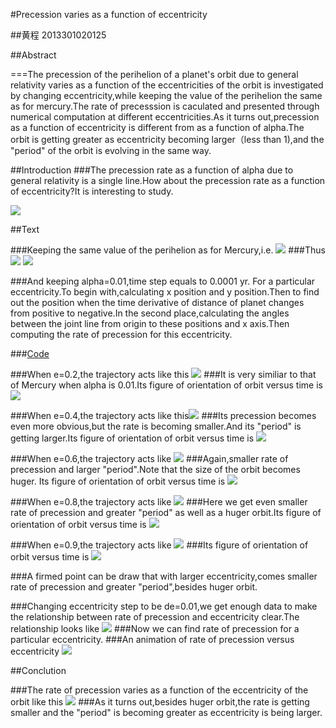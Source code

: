 #Precession varies as a function of eccentricity

##黄程   2013301020125

##Abstract

===The precession of the perihelion of a planet's orbit due to general relativity varies as a function of the eccentricities of the orbit is investigated by changing eccentricity,while keeping the value of the perihelion the same as for mercury.The rate of precesssion is caculated and presented through numerical computation at different eccentricities.As it turns out,precession as a function of eccentricity is different from as a function of alpha.The orbit is getting greater as eccentricity becoming larger（less than 1),and the "period" of the orbit is evolving in the same way.


##Introduction
###The precession rate as a function of alpha due to general relativity is a single line.How about the precession rate as a function of eccentricity?It is interesting to study.

![](https://raw.githubusercontent.com/chenghuang2016/computationalphysics_N2013301020125/master/%E7%AC%AC%E5%8D%81%E4%B8%80%E6%AC%A1%E4%BD%9C%E4%B8%9A/Precession.gif)

##Text

###Keeping the same value of the perihelion as for Mercury,i.e. 
![](https://raw.githubusercontent.com/chenghuang2016/computationalphysics_N2013301020125/master/%E7%AC%AC%E5%8D%81%E4%B8%80%E6%AC%A1%E4%BD%9C%E4%B8%9A/formula1.png)
###Thus 
![](https://raw.githubusercontent.com/chenghuang2016/computationalphysics_N2013301020125/master/%E7%AC%AC%E5%8D%81%E4%B8%80%E6%AC%A1%E4%BD%9C%E4%B8%9A/formula2.png)
![](https://raw.githubusercontent.com/chenghuang2016/computationalphysics_N2013301020125/master/%E7%AC%AC%E5%8D%81%E4%B8%80%E6%AC%A1%E4%BD%9C%E4%B8%9A/formula3.png)

###And keeping alpha=0.01,time step equals to 0.0001 yr. For a particular eccentricity.To begin with,calculating x position and y position.Then to find out the position when the time derivative of distance of planet changes from positive to negative.In the second place,calculating the angles between the joint line from origin to these positions and x axis.Then computing the rate of precession for this eccentricity.

###[Code](https://github.com/chenghuang2016/computationalphysics_N2013301020125/blob/master/%E7%AC%AC%E5%8D%81%E4%B8%80%E6%AC%A1%E4%BD%9C%E4%B8%9A/precession.py)

###When e=0.2,the trajectory acts like this
![](https://raw.githubusercontent.com/chenghuang2016/computationalphysics_N2013301020125/master/%E7%AC%AC%E5%8D%81%E4%B8%80%E6%AC%A1%E4%BD%9C%E4%B8%9A/e%3D0.2.png)
###It is very similiar to that of Mercury when alpha is 0.01.Its figure of orientation of orbit versus time is![](https://raw.githubusercontent.com/chenghuang2016/computationalphysics_N2013301020125/master/%E7%AC%AC%E5%8D%81%E4%B8%80%E6%AC%A1%E4%BD%9C%E4%B8%9A/orbit_e%3D0.2.png)

###When e=0.4,the trajectory acts like this![](https://raw.githubusercontent.com/chenghuang2016/computationalphysics_N2013301020125/master/%E7%AC%AC%E5%8D%81%E4%B8%80%E6%AC%A1%E4%BD%9C%E4%B8%9A/e%3D0.4.png)
###Its precession becomes even more obvious,but the rate is becoming smaller.And its "period" is getting larger.Its figure of orientation of orbit versus time is ![](https://raw.githubusercontent.com/chenghuang2016/computationalphysics_N2013301020125/master/%E7%AC%AC%E5%8D%81%E4%B8%80%E6%AC%A1%E4%BD%9C%E4%B8%9A/orbit_e%3D0.4.png)

###When e=0.6,the trajectory acts like
![](https://raw.githubusercontent.com/chenghuang2016/computationalphysics_N2013301020125/master/%E7%AC%AC%E5%8D%81%E4%B8%80%E6%AC%A1%E4%BD%9C%E4%B8%9A/e%3D0.6.png)
###Again,smaller rate of precession and larger "period".Note that the size of the orbit becomes huger. Its figure of orientation of orbit versus time is 
![](https://raw.githubusercontent.com/chenghuang2016/computationalphysics_N2013301020125/master/%E7%AC%AC%E5%8D%81%E4%B8%80%E6%AC%A1%E4%BD%9C%E4%B8%9A/orbit_e%3D0.6.png)

###When e=0.8,the trajectory acts like
![](https://raw.githubusercontent.com/chenghuang2016/computationalphysics_N2013301020125/master/%E7%AC%AC%E5%8D%81%E4%B8%80%E6%AC%A1%E4%BD%9C%E4%B8%9A/e%3D0.8.png)
###Here we get even smaller rate of precession and greater "period" as well as a huger orbit.Its figure of orientation of orbit versus time is 
![](https://raw.githubusercontent.com/chenghuang2016/computationalphysics_N2013301020125/master/%E7%AC%AC%E5%8D%81%E4%B8%80%E6%AC%A1%E4%BD%9C%E4%B8%9A/orbit_e%3D0.8.png)

###When e=0.9,the trajectory acts like
![](https://raw.githubusercontent.com/chenghuang2016/computationalphysics_N2013301020125/master/%E7%AC%AC%E5%8D%81%E4%B8%80%E6%AC%A1%E4%BD%9C%E4%B8%9A/e%3D0.9.png)
###Its figure of orientation of orbit versus time is 
![](https://raw.githubusercontent.com/chenghuang2016/computationalphysics_N2013301020125/master/%E7%AC%AC%E5%8D%81%E4%B8%80%E6%AC%A1%E4%BD%9C%E4%B8%9A/orbit_e%3D0.9.png)

###A firmed point can be draw that with larger eccentricity,comes smaller rate of precession and greater "period",besides huger orbit.

###Changing eccentricity step to be de=0.01,we get enough data to make the relationship between rate of precession and eccentricity clear.The relationship looks like
![](https://raw.githubusercontent.com/chenghuang2016/computationalphysics_N2013301020125/master/%E7%AC%AC%E5%8D%81%E4%B8%80%E6%AC%A1%E4%BD%9C%E4%B8%9A/rate.png)
###Now we can find rate of precession for a particular eccentricity.
###An animation of rate of precession versus eccentricity
![](https://raw.githubusercontent.com/chenghuang2016/computationalphysics_N2013301020125/master/%E7%AC%AC%E5%8D%81%E4%B8%80%E6%AC%A1%E4%BD%9C%E4%B8%9A/rate.gif)

##Conclution

###The rate of precession varies as a function of the eccentricity of the orbit like this
![](https://raw.githubusercontent.com/chenghuang2016/computationalphysics_N2013301020125/master/%E7%AC%AC%E5%8D%81%E4%B8%80%E6%AC%A1%E4%BD%9C%E4%B8%9A/rate.png)
###As it turns out,besides huger orbit,the rate is getting smaller and the "period" is becoming greater as eccentricity is being larger.
